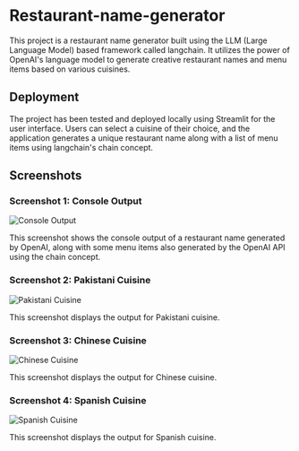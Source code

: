 # Restaurant-name-generator

This project is a restaurant name generator built using the LLM (Large Language Model) based framework called langchain. It utilizes the power of OpenAI's language model to generate creative restaurant names and menu items based on various cuisines.

## Deployment

The project has been tested and deployed locally using Streamlit for the user interface. Users can select a cuisine of their choice, and the application generates a unique restaurant name along with a list of menu items using langchain's chain concept.

## Screenshots

### Screenshot 1: Console Output
![Console Output](assets/1.png)

This screenshot shows the console output of a restaurant name generated by OpenAI, along with some menu items also generated by the OpenAI API using the chain concept.

### Screenshot 2: Pakistani Cuisine
![Pakistani Cuisine](assets/2.png)

This screenshot displays the output for Pakistani cuisine.

### Screenshot 3: Chinese Cuisine
![Chinese Cuisine](assets/3.png)

This screenshot displays the output for Chinese cuisine.

### Screenshot 4: Spanish Cuisine
![Spanish Cuisine](assets/4.png)

This screenshot displays the output for Spanish cuisine.
